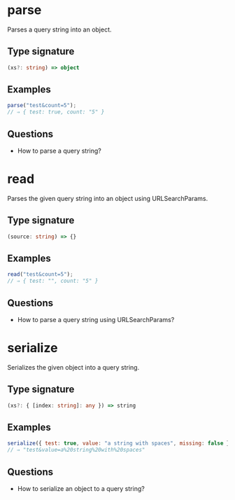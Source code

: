 # parse

Parses a query string into an object.

## Type signature

<!-- prettier-ignore-start -->
```typescript
(xs?: string) => object
```
<!-- prettier-ignore-end -->

## Examples

<!-- prettier-ignore-start -->
```javascript
parse("test&count=5");
// ⇒ { test: true, count: "5" }
```
<!-- prettier-ignore-end -->

## Questions

- How to parse a query string?

# read

Parses the given query string into an object using URLSearchParams.

## Type signature

<!-- prettier-ignore-start -->
```typescript
(source: string) => {}
```
<!-- prettier-ignore-end -->

## Examples

<!-- prettier-ignore-start -->
```javascript
read("test&count=5");
// ⇒ { test: "", count: "5" }
```
<!-- prettier-ignore-end -->

## Questions

- How to parse a query string using URLSearchParams?

# serialize

Serializes the given object into a query string.

## Type signature

<!-- prettier-ignore-start -->
```typescript
(xs?: { [index: string]: any }) => string
```
<!-- prettier-ignore-end -->

## Examples

<!-- prettier-ignore-start -->
```javascript
serialize({ test: true, value: "a string with spaces", missing: false });
// ⇒ "test&value=a%20string%20with%20spaces"
```
<!-- prettier-ignore-end -->

## Questions

- How to serialize an object to a query string?
